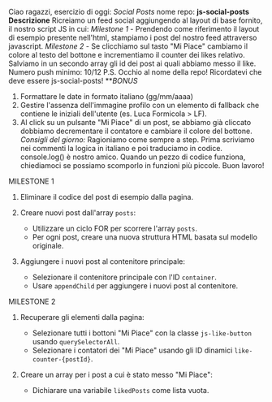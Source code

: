 <!------------------------
    CONSEGNA ESERCIZIO
------------------------->
Ciao ragazzi,
esercizio di oggi: *Social Posts*
nome repo: **js-social-posts
Descrizione**
Ricreiamo un feed social aggiungendo al layout di base fornito, il nostro script JS in cui:
*Milestone 1* - Prendendo come riferimento il layout di esempio presente nell'html, stampiamo i post del nostro feed attraverso javascript.
*Milestone 2* - Se clicchiamo sul tasto "Mi Piace" cambiamo il colore al testo del bottone e incrementiamo il counter dei likes relativo.
Salviamo in un secondo array gli id dei post ai quali abbiamo messo il like.
Numero push minimo: 10/12
P.S. Occhio al nome della repo! Ricordatevi che deve essere js-social-posts!
***BONUS*
1. Formattare le date in formato italiano (gg/mm/aaaa)
2. Gestire l'assenza dell'immagine profilo con un elemento di fallback che contiene le iniziali dell'utente (es. Luca Formicola > LF).
3. Al click su un pulsante "Mi Piace" di un post, se abbiamo già cliccato dobbiamo decrementare il contatore e cambiare il colore del bottone.
*Consigli del giorno:*
Ragioniamo come sempre a step.
Prima scriviamo nei commenti la logica in italiano e poi traduciamo in codice.
console.log() è nostro amico.
Quando un pezzo di codice funziona, chiediamoci se possiamo scomporlo in funzioni più piccole.
Buon lavoro!




<!----------------------------
    PSEUDOCODICE ESERCIZIO
----------------------------->

MILESTONE 1
1. Eliminare il codice del post di esempio dalla pagina.

2. Creare nuovi post dall'array `posts`:
    - Utilizzare un ciclo FOR per scorrere l'array `posts`.
    - Per ogni post, creare una nuova struttura HTML basata sul modello originale.

3. Aggiungere i nuovi post al contenitore principale:
    - Selezionare il contenitore principale con l'ID `container`.
    - Usare `appendChild` per aggiungere i nuovi post al contenitore.

MILESTONE 2
1. Recuperare gli elementi dalla pagina:
    - Selezionare tutti i bottoni "Mi Piace" con la classe `js-like-button` usando `querySelectorAll`.
    - Selezionare i contatori dei "Mi Piace" usando gli ID dinamici `like-counter-{postId}`.

2. Creare un array per i post a cui è stato messo "Mi Piace":
    - Dichiarare una variabile `likedPosts` come lista vuota.